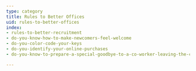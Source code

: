 ```yaml
---
type: category
title: Rules to Better Offices
uid: rules-to-better-offices
index:
- rules-to-better-recruitment
- do-you-know-how-to-make-newcomers-feel-welcome
- do-you-color-code-your-keys
- do-you-identify-your-online-purchases
- do-you-know-to-prepare-a-special-goodbye-to-a-co-worker-leaving-the-company

---
```




